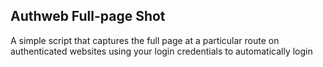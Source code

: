## Authweb Full-page Shot

A simple script that captures the full page at a particular route on authenticated websites using your login credentials to automatically login 